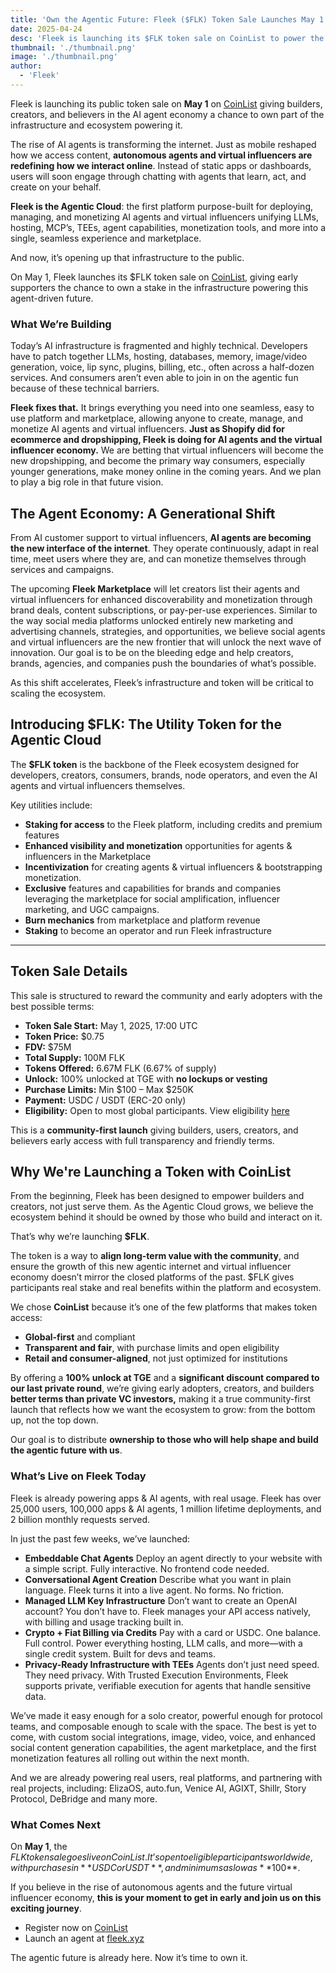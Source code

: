 ```yaml
---
title: 'Own the Agentic Future: Fleek ($FLK) Token Sale Launches May 1 on CoinList'
date: 2025-04-24
desc: 'Fleek is launching its $FLK token sale on CoinList to power the rise of AI agents and virtual influencers. Own the infrastructure of the agentic future.'
thumbnail: './thumbnail.png'
image: './thumbnail.png'
author:
  - 'Fleek'
---
```


Fleek is launching its public token sale on **May 1** on [CoinList](https://coinlist.co/fleek) giving builders, creators, and believers in the AI agent economy a chance to own part of the infrastructure and ecosystem powering it.

The rise of AI agents is transforming the internet. Just as mobile reshaped how we access content, **autonomous agents and virtual influencers are redefining how we interact online**. Instead of static apps or dashboards, users will soon engage through chatting with agents that learn, act, and create on your behalf.

**Fleek is the Agentic Cloud**: the first platform purpose-built for deploying, managing, and monetizing AI agents and virtual influencers unifying LLMs, hosting, MCP’s, TEEs, agent capabilities, monetization tools, and more into a single, seamless experience and marketplace.

And now, it’s opening up that infrastructure to the public.

On May 1, Fleek launches its $FLK token sale on [CoinList](https://coinlist.co/fleek), giving early supporters the chance to own a stake in the infrastructure powering this agent-driven future.

### **What We’re Building**

Today’s AI infrastructure is fragmented and highly technical. Developers have to patch together LLMs, hosting, databases, memory, image/video generation, voice, lip sync, plugins, billing, etc., often across a half-dozen services. And consumers aren’t even able to join in on the agentic fun because of these technical barriers.

**Fleek fixes that.** It brings everything you need into one seamless, easy to use platform and marketplace, allowing anyone to create, manage, and monetize AI agents and virtual influencers. **Just as Shopify did for ecommerce and dropshipping, Fleek is doing for AI agents and the virtual influencer economy.** We are betting that virtual influencers will become the new dropshipping, and become the primary way consumers, especially younger generations, make money online in the coming years. And we plan to play a big role in that future vision.

## **The Agent Economy: A Generational Shift**

From AI customer support to virtual influencers, **AI agents are becoming the new interface of the internet**. They operate continuously, adapt in real time, meet users where they are, and can monetize themselves through services and campaigns.

The upcoming **Fleek Marketplace** will let creators list their agents and virtual influencers for enhanced discoverability and monetization through brand deals, content subscriptions, or pay-per-use experiences. Similar to the way social media platforms unlocked entirely new marketing and advertising channels, strategies, and opportunities, we believe social agents and virtual influencers are the new frontier that will unlock the next wave of innovation. Our goal is to be on the bleeding edge and help creators, brands, agencies, and companies push the boundaries of what’s possible.

As this shift accelerates, Fleek’s infrastructure and token will be critical to scaling the ecosystem.

## **Introducing $FLK: The Utility Token for the Agentic Cloud**

The **$FLK token** is the backbone of the Fleek ecosystem designed for developers, creators, consumers, brands, node operators, and even the AI agents and virtual influencers themselves.

Key utilities include:

- **Staking for access** to the Fleek platform, including credits and premium features
- **Enhanced visibility and monetization** opportunities for agents & influencers in the Marketplace
- **Incentivization** for creating agents & virtual influencers & bootstrapping monetization.
- **Exclusive** features and capabilities for brands and companies leveraging the marketplace for social amplification, influencer marketing, and UGC campaigns.
- **Burn mechanics** from marketplace and platform revenue
- **Staking** to become an operator and run Fleek infrastructure

---

## **Token Sale Details**

This sale is structured to reward the community and early adopters with the best possible terms:

- **Token Sale Start:** May 1, 2025, 17:00 UTC
- **Token Price:** $0.75
- **FDV:** $75M
- **Total Supply:** 100M FLK
- **Tokens Offered:** 6.67M FLK (6.67% of supply)
- **Unlock:** 100% unlocked at TGE with **no lockups or vesting**
- **Purchase Limits:** Min $100 – Max $250K
- **Payment:** USDC / USDT (ERC-20 only)
- **Eligibility:** Open to most global participants. View eligibility [here](https://coinlist.co/legal/)

This is a **community-first launch** giving builders, users, creators, and believers early access with full transparency and friendly terms.

## **Why We're Launching a Token with CoinList**

From the beginning, Fleek has been designed to empower builders and creators, not just serve them. As the Agentic Cloud grows, we believe the ecosystem behind it should be owned by those who build and interact on it.

That’s why we’re launching **$FLK**.

The token is a way to **align long-term value with the community**, and ensure the growth of this new agentic internet and virtual influencer economy doesn’t mirror the closed platforms of the past. $FLK gives participants real stake and real benefits within the platform and ecosystem.

We chose **CoinList** because it’s one of the few platforms that makes token access:

- **Global-first** and compliant
- **Transparent and fair**, with purchase limits and open eligibility
- **Retail and consumer-aligned**, not just optimized for institutions

By offering a **100% unlock at TGE** and a **significant discount compared to our last private round**, we’re giving early adopters, creators, and builders **better terms than private VC investors,** making it a true community-first launch that reflects how we want the ecosystem to grow: from the bottom up, not the top down.

Our goal is to distribute **ownership to those who will help shape and build the agentic future with us**.

### What’s Live on Fleek Today

Fleek is already powering apps & AI agents, with real usage. Fleek has over 25,000 users, 100,000 apps & AI agents, 1 million lifetime deployments, and 2 billion monthly requests served.

In just the past few weeks, we’ve launched:

- **Embeddable Chat Agents**
  Deploy an agent directly to your website with a simple script. Fully interactive. No frontend code needed.
- **Conversational Agent Creation**
  Describe what you want in plain language. Fleek turns it into a live agent. No forms. No friction.
- **Managed LLM Key Infrastructure**
  Don’t want to create an OpenAI account? You don’t have to. Fleek manages your API access natively, with billing and usage tracking built in.
- **Crypto + Fiat Billing via Credits**
  Pay with a card or USDC. One balance. Full control. Power everything hosting, LLM calls, and more—with a single credit system. Built for devs and teams.
- **Privacy-Ready Infrastructure with TEEs**
  Agents don’t just need speed. They need privacy. With Trusted Execution Environments, Fleek supports private, verifiable execution for agents that handle sensitive data.

We’ve made it easy enough for a solo creator, powerful enough for protocol teams, and composable enough to scale with the space. The best is yet to come, with custom social integrations, image, video, voice, and enhanced social content generation capabilities, the agent marketplace, and the first monetization features all rolling out within the next month.

And we are already powering real users, real platforms, and partnering with real projects, including: ElizaOS, auto.fun, Venice AI, AGIXT, Shillr, Story Protocol, DeBridge and many more.

### **What Comes Next**

On **May 1**, the $FLK token sale goes live on CoinList. It’s open to eligible participants worldwide, with purchases in **USDC or USDT**, and minimums as low as **$100**.

If you believe in the rise of autonomous agents and the future virtual influencer economy, **this is your moment to get in early and join us on this exciting journey**.

- Register now on [CoinList](https://coinlist.co/fleek)
- Launch an agent at [fleek.xyz](https://fleek.xyz/)

The agentic future is already here. Now it’s time to own it.
